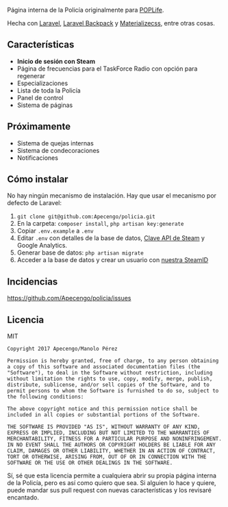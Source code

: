Página interna de la Policía originalmente para [POPLife](http://plataoplomo.wtf).

Hecha con [Laravel](https://laravel.com), [Laravel Backpack](https://backpackforlaravel.com/) y [Materializecss](http://materializecss.com), entre otras cosas.

## Características

- **Inicio de sesión con Steam**
- Página de frecuencias para el TaskForce Radio con opción para regenerar
- Especializaciones
- Lista de toda la Policía
- Panel de control
- Sistema de páginas

## Próximamente

- Sistema de quejas internas
- Sistema de condecoraciones
- Notificaciones

## Cómo instalar

No hay ningún mecanismo de instalación. Hay que usar el mecanismo por defecto de Laravel:

1. `git clone git@github.com:Apecengo/policia.git`
2. En la carpeta: `composer install`, `php artisan key:generate`
3. Copiar `.env.example` a `.env`
4. Editar `.env` con detalles de la base de datos, [Clave API de Steam](http://steamcommunity.com/dev/apikey) y Google Analytics.
5. Generar base de datos: `php artisan migrate`
5. Acceder a la base de datos y crear un usuario con [nuestra SteamID](https://steamid.io)

## Incidencias

https://github.com/Apecengo/policia/issues

## Licencia

MIT

```
Copyright 2017 Apecengo/Manolo Pérez

Permission is hereby granted, free of charge, to any person obtaining a copy of this software and associated documentation files (the "Software"), to deal in the Software without restriction, including without limitation the rights to use, copy, modify, merge, publish, distribute, sublicense, and/or sell copies of the Software, and to permit persons to whom the Software is furnished to do so, subject to the following conditions:

The above copyright notice and this permission notice shall be included in all copies or substantial portions of the Software.

THE SOFTWARE IS PROVIDED "AS IS", WITHOUT WARRANTY OF ANY KIND, EXPRESS OR IMPLIED, INCLUDING BUT NOT LIMITED TO THE WARRANTIES OF MERCHANTABILITY, FITNESS FOR A PARTICULAR PURPOSE AND NONINFRINGEMENT. IN NO EVENT SHALL THE AUTHORS OR COPYRIGHT HOLDERS BE LIABLE FOR ANY CLAIM, DAMAGES OR OTHER LIABILITY, WHETHER IN AN ACTION OF CONTRACT, TORT OR OTHERWISE, ARISING FROM, OUT OF OR IN CONNECTION WITH THE SOFTWARE OR THE USE OR OTHER DEALINGS IN THE SOFTWARE.
```

Sí, sé que esta licencia permite a cualquiera abrir su propia página interna de la Policía, pero es así como quiero que sea. Si alguien lo hace y quiere, puede mandar sus pull request con nuevas características y los revisaré encantado.